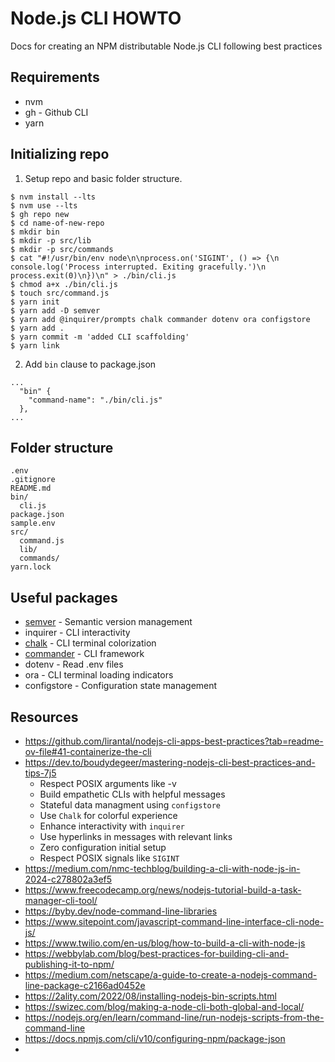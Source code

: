 # Node.js CLI HOWTO
Docs for creating an NPM distributable Node.js CLI following best practices

## Requirements
- nvm
- gh - Github CLI
- yarn


## Initializing repo

1. Setup repo and basic folder structure.
```
$ nvm install --lts
$ nvm use --lts
$ gh repo new
$ cd name-of-new-repo
$ mkdir bin
$ mkdir -p src/lib
$ mkdir -p src/commands
$ cat "#!/usr/bin/env node\n\nprocess.on('SIGINT', () => {\n  console.log('Process interrupted. Exiting gracefully.')\n  process.exit(0)\n})\n" > ./bin/cli.js
$ chmod a+x ./bin/cli.js
$ touch src/command.js
$ yarn init
$ yarn add -D semver
$ yarn add @inquirer/prompts chalk commander dotenv ora configstore
$ yarn add .
$ yarn commit -m 'added CLI scaffolding'
$ yarn link
```

2. Add `bin` clause to package.json
```
...
  "bin" {
    "command-name": "./bin/cli.js"
  },
...
```

## Folder structure
```
.env
.gitignore
README.md
bin/
  cli.js
package.json
sample.env
src/
  command.js
  lib/
  commands/
yarn.lock
```

## Useful packages
- [semver](https://github.com/npm/node-semver) - Semantic version management
- inquirer - CLI interactivity
- [chalk](https://github.com/chalk/chalk) - CLI terminal colorization
- [commander](https://github.com/tj/commander.js) - CLI framework
- dotenv - Read .env files
- ora - CLI terminal loading indicators
- configstore - Configuration state management


## Resources
- https://github.com/lirantal/nodejs-cli-apps-best-practices?tab=readme-ov-file#41-containerize-the-cli
- https://dev.to/boudydegeer/mastering-nodejs-cli-best-practices-and-tips-7j5
  - Respect POSIX arguments like -v
  - Build empathetic CLIs with helpful messages
  - Stateful data managment using `configstore`
  - Use `Chalk` for colorful experience
  - Enhance interactivity with `inquirer`
  - Use hyperlinks in messages with relevant links
  - Zero configuration initial setup
  - Respect POSIX signals like `SIGINT`
- https://medium.com/nmc-techblog/building-a-cli-with-node-js-in-2024-c278802a3ef5
- https://www.freecodecamp.org/news/nodejs-tutorial-build-a-task-manager-cli-tool/
- https://byby.dev/node-command-line-libraries
- https://www.sitepoint.com/javascript-command-line-interface-cli-node-js/
- https://www.twilio.com/en-us/blog/how-to-build-a-cli-with-node-js
- https://webbylab.com/blog/best-practices-for-building-cli-and-publishing-it-to-npm/
- https://medium.com/netscape/a-guide-to-create-a-nodejs-command-line-package-c2166ad0452e
- https://2ality.com/2022/08/installing-nodejs-bin-scripts.html
- https://swizec.com/blog/making-a-node-cli-both-global-and-local/
- https://nodejs.org/en/learn/command-line/run-nodejs-scripts-from-the-command-line
- https://docs.npmjs.com/cli/v10/configuring-npm/package-json
- 


